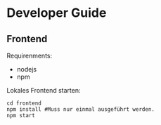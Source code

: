 # Developer Guide

## Frontend

Requirenments:
- nodejs
- npm

Lokales Frontend starten:
```
cd frontend
npm install #Muss nur einmal ausgeführt werden.
npm start
```